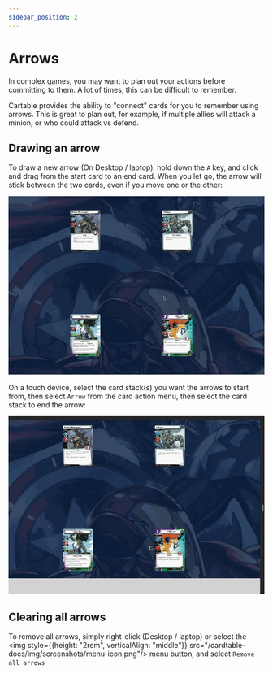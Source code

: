 ```yaml
---
sidebar_position: 2
---
```


# Arrows

In complex games, you may want to plan out your actions before committing to them. A lot of times, this can be difficult to remember.

Cartable provides the ability to "connect" cards for you to remember using arrows. This is great to plan out, for example, if multiple allies will attack a minion, or who could attack vs defend.

## Drawing an arrow

To draw a new arrow (On Desktop / laptop), hold down the `A` key, and click and drag from the start card to an end card. When you let go, the arrow will stick between the two cards, even if you move one or the other:

![Drawing arrow](./img/arrows.gif)

On a touch device, select the card stack(s) you want the arrows to start from, then select `Arrow` from the card action menu, then select the card stack to end the arrow:

![Touch arrows](./img/touch-arrows.gif)

## Clearing all arrows

To remove all arrows, simply right-click (Desktop / laptop) or select the <img style={{height: "2rem", verticalAlign: "middle"}} src="/cardtable-docs/img/screenshots/menu-icon.png"/> menu button, and select `Remove all arrows`
